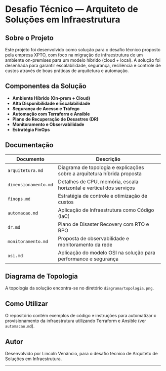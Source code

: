 # Desafio Técnico — Arquiteto de Soluções em Infraestrutura

## Sobre o Projeto

Este projeto foi desenvolvido como solução para o desafio técnico proposto pela empresa XPTO, com foco na migração de infraestrutura de um ambiente on-premises para um modelo híbrido (cloud + local). A solução foi desenhada para garantir escalabilidade, segurança, resiliência e controle de custos através de boas práticas de arquitetura e automação.

## Componentes da Solução

- **Ambiente Híbrido (On-prem + Cloud)**
- **Alta Disponibilidade e Escalabilidade**
- **Segurança de Acesso e Tráfego**
- **Automação com Terraform e Ansible**
- **Plano de Recuperação de Desastres (DR)**
- **Monitoramento e Observabilidade**
- **Estratégia FinOps**

## Documentação

| Documento         | Descrição                                                                 |
|------------------|---------------------------------------------------------------------------|
| `arquitetura.md`  | Diagrama de topologia e explicações sobre a arquitetura híbrida proposta |
| `dimensionamento.md` | Detalhes de CPU, memória, escala horizontal e vertical dos serviços    |
| `finops.md`       | Estratégia de controle e otimização de custos                             |
| `automacao.md`    | Aplicação de Infraestrutura como Código (IaC)                             |
| `dr.md`           | Plano de Disaster Recovery com RTO e RPO                                  |
| `monitoramento.md`| Proposta de observabilidade e monitoramento da rede                      |
| `osi.md`          | Aplicação do modelo OSI na solução para performance e segurança           |

## Diagrama de Topologia

A topologia da solução encontra-se no diretório `diagrama/topologia.png`.

## Como Utilizar

O repositório contém exemplos de código e instruções para automatizar o provisionamento da infraestrutura utilizando Terraform e Ansible (ver `automacao.md`).

## Autor

Desenvolvido por Lincoln Venâncio, para o desafio técnico de Arquiteto de Soluções em Infraestrutura.

---

